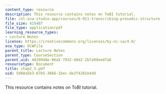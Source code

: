 ```yaml
---
content_type: resource
description: This resource contains notes on ToBI tutorial.
file: /ol-ocw-studio-app/courses/6-911-transcribing-prosodic-structure-of-spoken-utterances-with-tobi-january-iap-2006/5d68a5b367b536661becde2f4202e4dd_chap2_5.pdf
file_size: 415487
file_type: application/pdf
learning_resource_types:
- Lecture Notes
license: https://creativecommons.org/licenses/by-nc-sa/4.0/
ocw_type: OCWFile
parent_title: Lecture Notes
parent_type: CourseSection
parent_uid: 4820948e-86a5-7932-49d2-2b7a99eed7a6
resourcetype: Document
title: chap2_5.pdf
uid: 5d68a5b3-67b5-3666-1bec-de2f4202e4dd
---
```

This resource contains notes on ToBI tutorial.